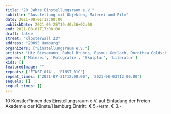 ```yaml
---
title: "20 Jahre Einstellungsraum e.V."
subtitle: "Ausstellung mit Objekten, Malerei und Film"
date: 2021-08-01T12:00:00
publishDate: 2021-06-25T19:40:36+02:00
end: 2021-08-01T17:00:00
draft: false
street: "Klosterwall 23"
address: "20095 Hamburg"
organizers: ["Einstellungsraum e.V."]
artists: "Utz Biesemann, Rahel Bruhns, Rasmus Gerlach, Dorothea Goldschmidt, Waltraut Kiessner, Yukari Kosakai, Sabine Mohr, Adriane Steckhan, Llaura I. Suenner, Elke Suhr"
genres: ['Malerei', 'Fotografie', 'Skulptur', 'Literatur']
kids: []
featuredImage: ""
repeats: ['EINST_01A', 'EINST_01C']
repeat_times: ['2021-07-31T12:00:00', '2021-08-03T12:00:00']
sequels: []
sequel_times: []
---
```


10 Künstler\*innen des Einstellungsraum e.V. auf Einladung der Freien Akademie der Künste/Hamburg.Eintritt: € 5.-/erm. € 3.- 